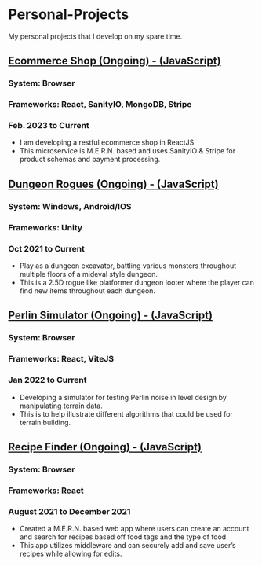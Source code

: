 # Personal-Projects
 My personal projects that I develop on my spare time. 

## [Ecommerce Shop (Ongoing) - (JavaScript)](https://github.com/tgraha09/next-express)
### System: Browser
### Frameworks: React, SanityIO, MongoDB, Stripe
### Feb. 2023 to Current
* I am developing a restful ecommerce shop in ReactJS
* This microservice is M.E.R.N. based and uses SanityIO & Stripe for product schemas and payment processing.
 

## [Dungeon Rogues (Ongoing) - (JavaScript)](https://github.com/tgraha09/Dungeon-Rogues)
### System: Windows, Android/IOS
### Frameworks: Unity
### Oct 2021 to Current
* Play as a dungeon excavator, battling various monsters throughout multiple floors of a mideval style dungeon.
* This is a 2.5D rogue like platformer dungeon looter where the player can find new items throughout each dungeon.

## [Perlin Simulator (Ongoing) - (JavaScript)](https://github.com/tgraha09/PerlinSimulator)
### System: Browser
### Frameworks: React, ViteJS
### Jan 2022 to Current
* Developing a simulator for testing Perlin noise in level design by manipulating terrain data.
* This is to help illustrate different algorithms that could be used for terrain building. 

## [Recipe Finder (Ongoing) - (JavaScript)](https://github.com/tgraha09/DomoMaker-A-Start)
### System: Browser
### Frameworks: React
### August 2021 to December 2021
* Created a M.E.R.N. based web app where users can create an account and search for recipes based off food tags and the type of food. 
* This app utilizes middleware and can securely add and save user’s recipes while allowing for edits.  


